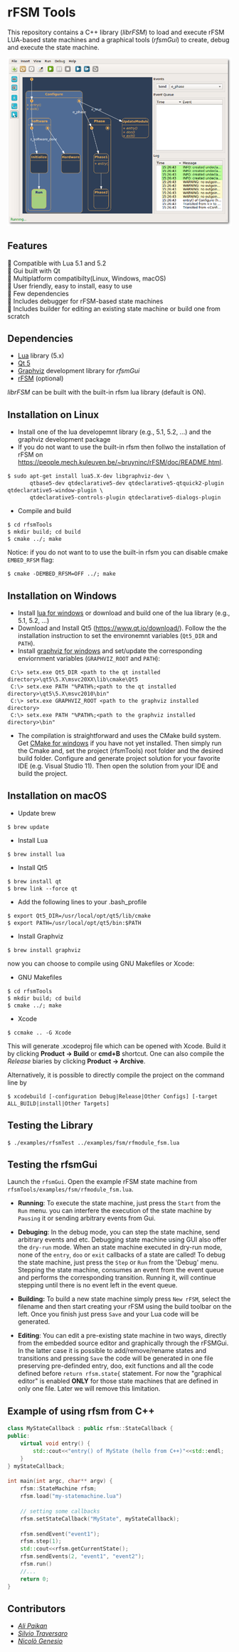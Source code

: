 # rFSM Tools

This repository contains a C++ library (*librFSM*) to load and execute rFSM LUA-based state machines and a graphical tools (*rfsmGui*) to create, debug and execute the state machine.

![scenario2](/doc/rfsmGui.png)

Features
--------
:tada: Compatible with Lua 5.1 and 5.2  
:tada: Gui built with Qt  
:tada: Multiplatform compatibilty(Linux, Windows, macOS)  
:tada: User friendly, easy to install, easy to use  
:tada: Few dependencies  
:tada: Includes debugger for rFSM-based state machines  
:tada: Includes builder for editing an existing state machine or build one from scratch  

Dependencies 
------------
* [Lua](https://www.lua.org/about.html) library (5.x)
* [Qt 5](https://www.qt.io/download/)
* [Graphviz](http://www.graphviz.org/) development library for *rfsmGui*
* [rFSM](https://people.mech.kuleuven.be/~bruyninc/rFSM/doc/README.html) (optional)

*librFSM* can be built with the built-in rfsm lua library (default is ON).


Installation on Linux
---------------------
* Install one of the lua developemnt library (e.g., 5.1, 5.2, ...) and the graphviz development package 
* If you do not want to use the built-in rfsm then follwo the installation of 
rFSM on https://people.mech.kuleuven.be/~bruyninc/rFSM/doc/README.html. 

```
$ sudo apt-get install lua5.X-dev libgraphviz-dev \
       qtbase5-dev qtdeclarative5-dev qtdeclarative5-qtquick2-plugin qtdeclarative5-window-plugin \
       qtdeclarative5-controls-plugin qtdeclarative5-dialogs-plugin
```

* Compile and build
```
$ cd rfsmTools
$ mkdir build; cd build
$ cmake ../; make
```
Notice: if you do not want to to use the built-in rfsm you can disable cmake `EMBED_RFSM` flag:

```
$ cmake -DEMBED_RFSM=OFF ../; make
```

Installation on Windows
---------------------
* Install [lua for windows](https://github.com/rjpcomputing/luaforwindows/releases/download/v5.1.5-51/LuaForWindows_v5.1.5-51.exe) or download and build one of the lua library (e.g., 5.1, 5.2, ...) 
* Download and Install Qt5 (https://www.qt.io/download/). Follow the the installation instruction to set the environemnt variables (`Qt5_DIR` and `PATH`). 
* Install [graphviz for windows](http://www.graphviz.org/pub/graphviz/stable/windows/graphviz-2.38.msi) and set/update the corresponding enviornment variables (`GRAPHVIZ_ROOT` and `PATH`): 
```
 C:\> setx.exe Qt5_DIR <path to the qt installed directory>\qt5\5.X\msvc20XX\lib\cmake\Qt5
 C:\> setx.exe PATH "%PATH%;<path to the qt installed directory>\qt5\5.X\msvc2010\bin"
 C:\> setx.exe GRAPHVIZ_ROOT <path to the graphviz installed directory>
 C:\> setx.exe PATH "%PATH%;<path to the graphviz installed directory>\bin"
```

* The compilation is straightforward and uses the CMake build system. Get [CMake for windows](https://cmake.org/download/) if you have not yet installed. Then simply run the Cmake and, set the project (rfsmTools) root folder and the desired build folder. Configure and generate project solution for your favorite IDE (e.g. Visual Studio 11). Then open the solution from your IDE and build the project.   

Installation on macOS
---------------------
* Update brew  
```
$ brew update
```

* Install Lua
```
$ brew install lua
```

* Install Qt5
```
$ brew install qt
$ brew link --force qt
```

* Add the following lines to your .bash_profile

```
$ export Qt5_DIR=/usr/local/opt/qt5/lib/cmake
$ export PATH=/usr/local/opt/qt5/bin:$PATH
```

* Install Graphviz
```
$ brew install graphviz
```
now you can choose to compile using GNU Makefiles or Xcode:

* GNU Makefiles
```
$ cd rfsmTools
$ mkdir build; cd build
$ cmake ../; make
```

* Xcode
```
$ ccmake .. -G Xcode
```
This will generate .xcodeproj file which can be opened with Xcode. Build it by clicking **Product -> Build** or **cmd+B** shortcut. One can also compile the *Release* biaries by clicking **Product -> Archive**.

Alternatively, it is possible to directly compile the project on the command line by
```
$ xcodebuild [-configuration Debug|Release|Other Configs] [-target ALL_BUILD|install|Other Targets]
```
Testing the Library
--------------------
```
$ ./examples/rfsmTest ../examples/fsm/rfmodule_fsm.lua
```


Testing the rfsmGui 
-------------------
Launch the `rfsmGui`. Open the example rFSM state machine from `rfsmTools/examples/fsm/rfmodule_fsm.lua`. 

* **Running**: To execute the state machine, just press the `Start` from the `Run` menu. you can interfere the execution of the state machine by `Pausing` it or sending arbitrary events from Gui. 

* **Debuging**: In the debug mode, you can step the state machine, send arbitrary events and etc. Debugging state machine using GUI also offer the `dry-run` mode. When an state machine executed in dry-run mode, none of the `entry`, `doo` or `exit` callbacks of a state are called! To debug the state machine, just press the `Step` or `Run` from the 'Debug' menu. Stepping the state machine, consumes an event from the event queue and performs the corresponding transition. Running it, will continue stepping until there is no event left in the event queue. 
* **Building:** To build a new state machine simply press `New rFSM`, select the filename and then start creating your rFSM using the build toolbar on the left. Once you finish just press `Save` and your Lua code will be generated. 
* **Editing**: You can edit a pre-existing state machine in two ways, directly from the embedded source editor and graphically through the rFSMGui. In the latter case it is possible to add/remove/rename states and transitions and pressing `Save` the code will be generated in one file preserving pre-definded entry, doo, exit functions and all the code defined before `return rfsm.state{` statement. For now the "graphical editor" is enabled **ONLY** for those state machines that are defined in only one file. Later we will remove this limitation. 

Example of using rfsm from C++
------------------------------
```c++
class MyStateCallback : public rfsm::StateCallback {
public:
    virtual void entry() {
        std::cout<<"entry() of MyState (hello from C++)"<<std::endl;
    }
} myStateCallback;

int main(int argc, char** argv) {
    rfsm::StateMachine rfsm;   
    rfsm.load("my-statemachine.lua")

    // setting some callbacks
    rfsm.setStateCallback("MyState", myStateCallback);    

    rfsm.sendEvent("event1");
    rfsm.step(1);    
    std::cout<<rfsm.getCurrentState();
    rfsm.sendEvents(2, "event1", "event2");
    rfsm.run()
    //...    
    return 0;
}
```


Contributors
-------------
* [*Ali Paikan*](https://github.com/apaikan)
* [*Silvio Traversaro*](https://github.com/traversaro)
* [*Nicolò Genesio*](https://github.com/Nicogene)

